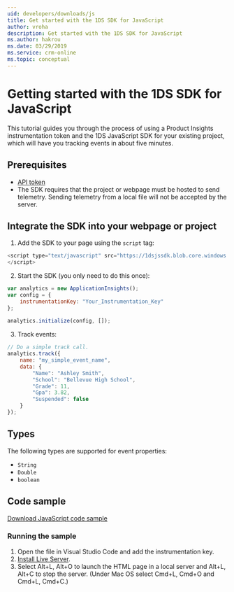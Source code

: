 ```yaml
---
uid: developers/downloads/js
title: Get started with the 1DS SDK for JavaScript
author: vroha
description: Get started with the 1DS SDK for JavaScript
ms.author: hakrou
ms.date: 03/29/2019
ms.service: crm-online
ms.topic: conceptual
---
```

# Getting started with the 1DS SDK for JavaScript

This tutorial guides you through the process of using a Product Insights instrumentation token and the 1DS JavaScript SDK for your existing project, which will have you tracking events in about five minutes. 
 
## Prerequisites

- [API token](xref:developers/downloads/api-token)
- The SDK requires that the project or webpage must be hosted to send telemetry. Sending telemetry from a local file will not be accepted by the server.  
 
## Integrate the SDK into your webpage or project

1. Add the SDK to your page using the `script` tag: 

```javascript
<script type="text/javascript" src="https://1dsjssdk.blob.core.windows.net/scripts/latest/ms.analytics-1-beta.js"> 
</script> 
```

2. Start the SDK (you only need to do this once):

```javascript 
var analytics = new ApplicationInsights(); 
var config = { 
    instrumentationKey: "Your_Instrumentation_Key" 
}; 
 
analytics.initialize(config, []); 
```

3. Track events: 

```javascript
// Do a simple track call. 
analytics.track({ 
    name: "my_simple_event_name", 
    data: { 
        "Name": "Ashley Smith", 
        "School": "Bellevue High School", 
        "Grade": 11, 
        "Gpa": 3.82, 
        "Suspended": false 
    } 
}); 
```

## Types

The following types are supported for event properties: 
* `String` 
* `Double` 
* `boolean` 

## Code sample

[Download JavaScript code sample](https://ariamediahost.blob.core.windows.net/sdk/ProductInsightsSamples/JavascriptSample.zip)

### Running the sample
 
1. Open the file in Visual Studio Code and add the instrumentation key. 
2. [Install Live Server](https://marketplace.visualstudio.com/items?itemName=ritwickdey.LiveServer).
3. Select Alt+L, Alt+O to launch the HTML page in a local server and Alt+L, Alt+C to stop the server. (Under Mac OS select Cmd+L, Cmd+O and Cmd+L, Cmd+C.)
